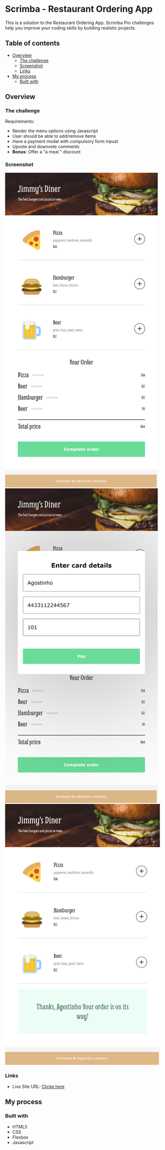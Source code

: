 # Scrimba - Restaurant Ordering App

This is a solution to the Restaurant Ordering App. Scrimba Pro challenges help you improve your coding skills by building realistic projects.

## Table of contents

- [Overview](#overview)
  - [The challenge](#the-challenge)
  - [Screenshot](#screenshot)
  - [Links](#links)
- [My process](#my-process)
  - [Built with](#built-with)

## Overview

### The challenge

Requirements:

- Render the menu options using Javascript
- User should be able to add/remove items
- Have a payment modal with compulsory form inpust
- Upvote and downvote comments
- **Bonus**: Offer a "a meal " discount

### Screenshot

![](./screenshot1.png)
![](./screenshot2.png)
![](./screenshot3.png)

### Links

- Live Site URL: [Clicke here](https://rainbow-gaufre-ef630a.netlify.app/)

## My process

### Built with

- HTML5
- CSS
- Flexbox
- Javascript
